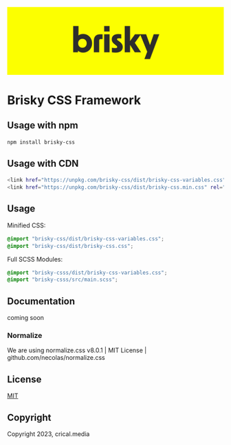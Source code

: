 <img alt="Brisky CSS Logo" src="./brisky-logo.jpg">

# Brisky CSS Framework

## Usage with npm

```sh
npm install brisky-css
```

## Usage with CDN

```sh
<link href="https://unpkg.com/brisky-css/dist/brisky-css-variables.css" rel="stylesheet" />
<link href="https://unpkg.com/brisky-css/dist/brisky-css.min.css" rel="stylesheet" />
```

## Usage

Minified CSS:

```css
@import "brisky-css/dist/brisky-css-variables.css";
@import "brisky-css/dist/brisky-css.css";
```

Full SCSS Modules:

```scss
@import "brisky-csss/dist/brisky-css-variables.css";
@import "brisky-csss/src/main.scss";
```

## Documentation

coming soon

### Normalize

We are using normalize.css v8.0.1 | MIT License | github.com/necolas/normalize.css

## License

[MIT](LICENSE)

## Copyright

Copyright 2023, crical.media
